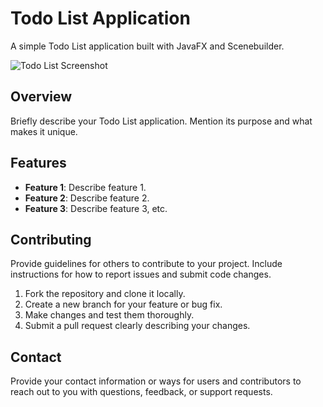 # Todo List Application

A simple Todo List application built with JavaFX and Scenebuilder.

![Todo List Screenshot](screenshot.png)

## Overview

Briefly describe your Todo List application. Mention its purpose and what makes it unique.

## Features

- **Feature 1**: Describe feature 1.
- **Feature 2**: Describe feature 2.
- **Feature 3**: Describe feature 3, etc.


## Contributing

Provide guidelines for others to contribute to your project. Include instructions for how to report issues and submit code changes.

1. Fork the repository and clone it locally.
2. Create a new branch for your feature or bug fix.
3. Make changes and test them thoroughly.
4. Submit a pull request clearly describing your changes.

## Contact

Provide your contact information or ways for users and contributors to reach out to you with questions, feedback, or support requests.

